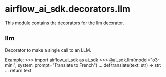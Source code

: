 # airflow_ai_sdk.decorators.llm

This module contains the decorators for the llm decorator.

## llm

Decorator to make a single call to an LLM.

Example:
    >>> import airflow_ai_sdk as ai_sdk
    >>> @ai_sdk.llm(model="o3-mini", system_prompt="Translate to French")
    ... def translate(text: str) -> str:
    ...     return text

